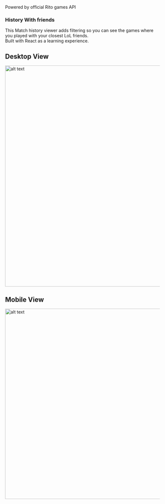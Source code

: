 Powered by official Rito games API

### History With friends
This Match history viewer adds filtering so you can see the games where you played with your closest 
LoL friends.  
Built with React as a learning experience.

## Desktop View
<img src="https://i.imgur.com/Da367CM.png" alt="alt text" width="720" >

## Mobile View
<img src="https://i.imgur.com/ep9fNjk.jpg" alt="alt text" width="620" >
